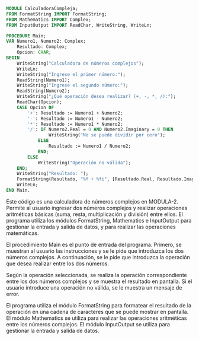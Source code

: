 ```modula-2
MODULE CalculadoraCompleja;
FROM FormatString IMPORT FormatString;
FROM Mathematics IMPORT Complex;
FROM InputOutput IMPORT ReadChar, WriteString, WriteLn;

PROCEDURE Main;
VAR Numero1, Numero2: Complex;
    Resultado: Complex;
    Opcion: CHAR;
BEGIN
    WriteString("Calculadora de números complejos");
    WriteLn;
    WriteString("Ingrese el primer número:");
    ReadString(Numero1);
    WriteString("Ingrese el segundo número:");
    ReadString(Numero2);
    WriteString("¿Qué operación desea realizar? (+, -, *, /):");
    ReadChar(Opcion);
    CASE Opcion OF
        '+': Resultado := Numero1 + Numero2;
        '-': Resultado := Numero1 - Numero2;
        '*': Resultado := Numero1 * Numero2;
        '/': IF Numero2.Real = 0 AND Numero2.Imaginary = 0 THEN
                WriteString("No se puede dividir por cero");
            ELSE
                Resultado := Numero1 / Numero2;
            END;
        ELSE
            WriteString("Operación no válida");
    END;
    WriteString("Resultado: ");
    FormatString(Resultado, "%f + %fi", [Resultado.Real, Resultado.Imaginary]);
    WriteLn;
END Main.
```

Este código es una calculadora de números complejos en MODULA-2. Permite al usuario ingresar dos números complejos y realizar operaciones aritméticas básicas (suma, resta, multiplicación y división) entre ellos. El programa utiliza los módulos FormatString, Mathematics e InputOutput para gestionar la entrada y salida de datos, y para realizar las operaciones matemáticas.

El procedimiento Main es el punto de entrada del programa. Primero, se muestran al usuario las instrucciones y se le pide que introduzca los dos números complejos. A continuación, se le pide que introduzca la operación que desea realizar entre los dos números.

Según la operación seleccionada, se realiza la operación correspondiente entre los dos números complejos y se muestra el resultado en pantalla. Si el usuario introduce una operación no válida, se le muestra un mensaje de error.

El programa utiliza el módulo FormatString para formatear el resultado de la operación en una cadena de caracteres que se puede mostrar en pantalla. El módulo Mathematics se utiliza para realizar las operaciones aritméticas entre los números complejos. El módulo InputOutput se utiliza para gestionar la entrada y salida de datos.